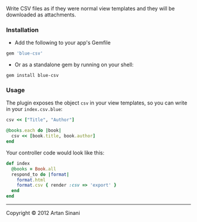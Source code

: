 Write CSV files as if they were normal view templates and they will be downloaded as attachments.


### Installation

- Add the following to your app's Gemfile

```ruby
gem 'blue-csv'
```


- Or as a standalone gem by running on your shell:

```shell
gem install blue-csv
```


### Usage

The plugin exposes the object `csv` in your view templates, so you can write in your `index.csv.blue`:

```ruby
csv << ["Title", "Author"]

@books.each do |book|
  csv << [book.title, book.author]
end
```

Your controller code would look like this:

```ruby
def index
  @books = Book.all
  respond_to do |format|
    format.html
    format.csv { render :csv => 'export' }
  end
end
```



---
Copyright &copy; 2012 Artan Sinani